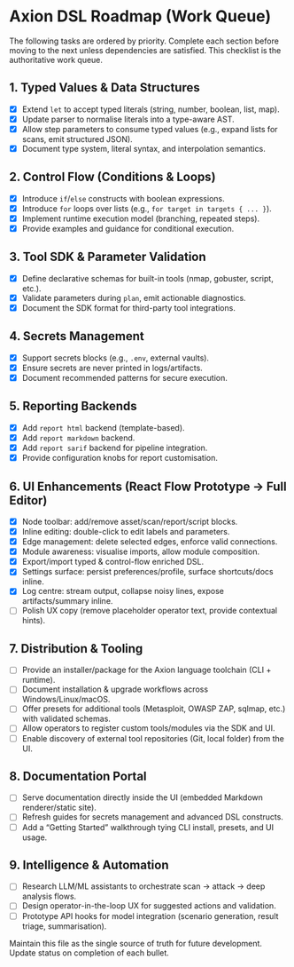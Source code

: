 # Axion DSL Roadmap (Work Queue)

The following tasks are ordered by priority. Complete each section before moving to the next unless dependencies are satisfied. This checklist is the authoritative work queue.

## 1. Typed Values & Data Structures
- [x] Extend `let` to accept typed literals (string, number, boolean, list, map).
- [x] Update parser to normalise literals into a type-aware AST.
- [x] Allow step parameters to consume typed values (e.g., expand lists for scans, emit structured JSON).
- [x] Document type system, literal syntax, and interpolation semantics.

## 2. Control Flow (Conditions & Loops)
- [x] Introduce `if`/`else` constructs with boolean expressions.
- [x] Introduce `for` loops over lists (e.g., `for target in targets { ... }`).
- [x] Implement runtime execution model (branching, repeated steps).
- [x] Provide examples and guidance for conditional execution.

## 3. Tool SDK & Parameter Validation
- [x] Define declarative schemas for built-in tools (nmap, gobuster, script, etc.).
- [x] Validate parameters during `plan`, emit actionable diagnostics.
- [x] Document the SDK format for third-party tool integrations.

## 4. Secrets Management
- [x] Support secrets blocks (e.g., `.env`, external vaults).
- [x] Ensure secrets are never printed in logs/artifacts.
- [x] Document recommended patterns for secure execution.

## 5. Reporting Backends
- [x] Add `report html` backend (template-based).
- [x] Add `report markdown` backend.
- [x] Add `report sarif` backend for pipeline integration.
- [x] Provide configuration knobs for report customisation.

## 6. UI Enhancements (React Flow Prototype → Full Editor)
- [x] Node toolbar: add/remove asset/scan/report/script blocks.
- [x] Inline editing: double-click to edit labels and parameters.
- [x] Edge management: delete selected edges, enforce valid connections.
- [x] Module awareness: visualise imports, allow module composition.
- [x] Export/import typed & control-flow enriched DSL.
- [x] Settings surface: persist preferences/profile, surface shortcuts/docs inline.
- [x] Log centre: stream output, collapse noisy lines, expose artifacts/summary inline.
- [ ] Polish UX copy (remove placeholder operator text, provide contextual hints).

## 7. Distribution & Tooling
- [ ] Provide an installer/package for the Axion language toolchain (CLI + runtime).
- [ ] Document installation & upgrade workflows across Windows/Linux/macOS.
- [ ] Offer presets for additional tools (Metasploit, OWASP ZAP, sqlmap, etc.) with validated schemas.
- [ ] Allow operators to register custom tools/modules via the SDK and UI.
- [ ] Enable discovery of external tool repositories (Git, local folder) from the UI.

## 8. Documentation Portal
- [ ] Serve documentation directly inside the UI (embedded Markdown renderer/static site).
- [ ] Refresh guides for secrets management and advanced DSL constructs.
- [ ] Add a “Getting Started” walkthrough tying CLI install, presets, and UI usage.

## 9. Intelligence & Automation
- [ ] Research LLM/ML assistants to orchestrate scan → attack → deep analysis flows.
- [ ] Design operator-in-the-loop UX for suggested actions and validation.
- [ ] Prototype API hooks for model integration (scenario generation, result triage, summarisation).

Maintain this file as the single source of truth for future development. Update status on completion of each bullet.
